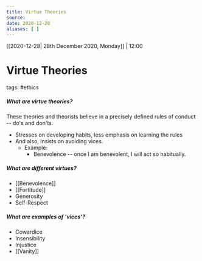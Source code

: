 ```yaml
---
title: Virtue Theories
source:
date: 2020-12-28
aliases: [ ]
---
```

[[2020-12-28| 28th December 2020, Monday]] | 12:00

# Virtue Theories
tags: #ethics 

##### What are virtue theories?
These theories and theorists believe in a precisely defined rules of conduct -- do's and don'ts.
- Stresses on developing habits, less emphasis on learning the rules
- And also, insists on avoiding vices.
	- Example:
		- Benevolence -- once I am benevolent, I will act so habitually.
<!--ID: 1609616330773-->

##### What are different virtues?
- [[Benevolence]]
- [[Fortitude]]
- Generosity
- Self-Respect
<!--ID: 1609616330806-->

##### What are examples of  'vices'?
- Cowardice
- Insensibility
- Injustice
- [[Vanity]]
<!--ID: 1609616330834-->


